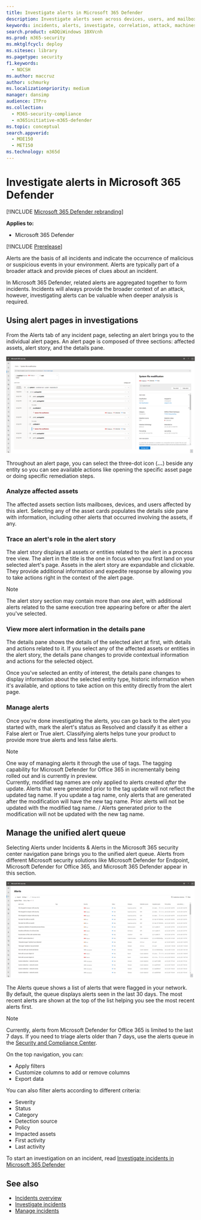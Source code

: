 ```yaml
---
title: Investigate alerts in Microsoft 365 Defender
description: Investigate alerts seen across devices, users, and mailboxes.
keywords: incidents, alerts, investigate, correlation, attack, machines, devices, users, identities, identity, mailbox, email, 365, microsoft, m365
search.product: eADQiWindows 10XVcnh
ms.prod: m365-security
ms.mktglfcycl: deploy
ms.sitesec: library
ms.pagetype: security
f1.keywords: 
  - NOCSH
ms.author: maccruz
author: schmurky
ms.localizationpriority: medium
manager: dansimp
audience: ITPro
ms.collection: 
  - M365-security-compliance
  - m365initiative-m365-defender
ms.topic: conceptual
search.appverid: 
  - MOE150
  - MET150
ms.technology: m365d
---
```

# Investigate alerts in Microsoft 365 Defender

[!INCLUDE [Microsoft 365 Defender rebranding](../includes/microsoft-defender.md)]

**Applies to:**
- Microsoft 365 Defender

[!INCLUDE [Prerelease](../includes/prerelease.md)]

Alerts are the basis of all incidents and indicate the occurrence of malicious or suspicious events in your environment. Alerts are typically part of a broader attack and provide pieces of clues about an incident.

In Microsoft 365 Defender, related alerts are aggregated together to form incidents. Incidents will always provide the broader context of an attack, however, investigating alerts can be valuable when deeper analysis is required. 



## Using alert pages in investigations

From the Alerts tab of any incident page, selecting an alert brings you to the individual alert pages. An alert page is composed of three sections: affected assets, alert story, and the details pane.

![Image of example alert page](../../media/new-alert-page2.png)

Throughout an alert page, you can select the three-dot icon (**...**) beside any entity so you can see available actions like opening the specific asset page or doing specific remediation steps.

### Analyze affected assets
The affected assets section lists mailboxes, devices, and users affected by this alert. Selecting any of the asset cards populates the details side pane with information, including other alerts that occurred involving the assets, if any.


### Trace an alert's role in the alert story
The alert story displays all assets or entities related to the alert in a process tree view. The alert in the title is the one in focus when you first land on your selected alert's page. Assets in the alert story are expandable and clickable. They provide additional information and expedite response by allowing you to take actions right in the context of the alert page. 

> [!NOTE]
> The alert story section may contain more than one alert, with additional alerts related to the same execution tree appearing before or after the alert you've selected.

### View more alert information in the details pane

The details pane shows the details of the selected alert at first, with details and actions related to it. If you select any of the affected assets or entities in the alert story, the details pane changes to provide contextual information and actions for the selected object.

Once you've selected an entity of interest, the details pane changes to display information about the selected entity type, historic information when it's available, and options to take action on this entity directly from the alert page.

### Manage alerts

Once you're done investigating the alerts, you can go back to the alert you started with, mark the alert's status as Resolved and classify it as either a False alert or True alert. Classifying alerts helps tune your product to provide more true alerts and less false alerts.

> [!NOTE]
> One way of managing alerts it through the use of tags. The tagging capability for Microsoft Defender for Office 365 in incrementally being rolled out and is currently in preview. <br>
> Currently, modified tag names are only applied to alerts created *after* the update. Alerts that were generated prior to the tag update will not reflect the updated tag name. 
> If you update a tag name, only alerts that are generated after the modification will have the new tag name. Prior alerts will not be updated with the modified tag name. / Alerts generated prior to the modification will not be updated with the new tag name. 



## Manage the unified alert queue

Selecting Alerts under Incidents & Alerts in the Microsoft 365 security center navigation pane brings you to the unified alert queue. Alerts from different Microsoft security solutions like Microsoft Defender for Endpoint, Microsoft Defender for Office 365, and Microsoft 365 Defender appear in this section. 

![Image of sample alert page](../../media/unified-alert-queue.png)

The Alerts queue shows a list of alerts that were flagged in your network. By default, the queue displays alerts seen in the last 30 days. The most recent alerts are shown at the top of the list helping you see the most recent alerts first.

> [!NOTE]
> Currently, alerts from Microsoft Defender for Office 365 is limited to the last 7 days. If you need to triage alerts older than 7 days, use the alerts queue in the [Security and Compliance Center](https://protection.office.com/viewalerts).


On the top navigation, you can:

- Apply filters
- Customize columns to add or remove columns
- Export data

You can also filter alerts according to different criteria:

- Severity
- Status
- Category
- Detection source
- Policy
- Impacted assets
- First activity
- Last activity


To start an investigation on an incident, read [Investigate incidents in Microsoft 365 Defender](investigate-incidents.md)
## See also

- [Incidents overview](incidents-overview.md)
- [Investigate incidents](investigate-incidents.md)
- [Manage incidents](manage-incidents.md)